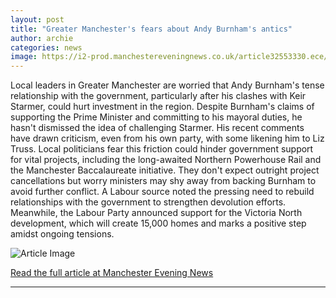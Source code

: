 ```yaml
---
layout: post
title: "Greater Manchester's fears about Andy Burnham's antics"
author: archie
categories: news
image: https://i2-prod.manchestereveningnews.co.uk/article32553330.ece/ALTERNATES/s1200/1_Sir-Keir-Starmer.jpg
---
```

Local leaders in Greater Manchester are worried that Andy Burnham's tense relationship with the government, particularly after his clashes with Keir Starmer, could hurt investment in the region. Despite Burnham's claims of supporting the Prime Minister and committing to his mayoral duties, he hasn't dismissed the idea of challenging Starmer. His recent comments have drawn criticism, even from his own party, with some likening him to Liz Truss. Local politicians fear this friction could hinder government support for vital projects, including the long-awaited Northern Powerhouse Rail and the Manchester Baccalaureate initiative. They don't expect outright project cancellations but worry ministers may shy away from backing Burnham to avoid further conflict. A Labour source noted the pressing need to rebuild relationships with the government to strengthen devolution efforts. Meanwhile, the Labour Party announced support for the Victoria North development, which will create 15,000 homes and marks a positive step amidst ongoing tensions.

![Article Image](https://i2-prod.manchestereveningnews.co.uk/article32553330.ece/ALTERNATES/s1200/1_Sir-Keir-Starmer.jpg)

[Read the full article at Manchester Evening News](https://www.manchestereveningnews.co.uk/news/greater-manchester-news/greater-manchesters-fears-andy-burnhams-32591379)

---
